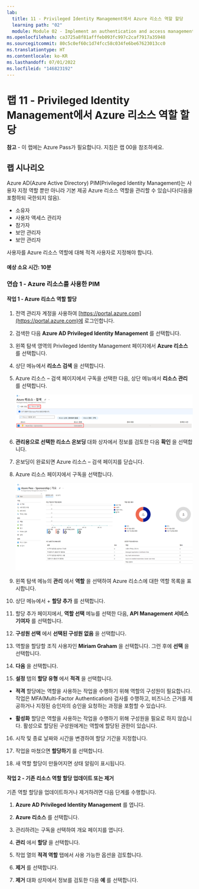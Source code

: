 ```yaml
---
lab:
  title: 11 - Privileged Identity Management에서 Azure 리소스 역할 할당
  learning path: "02"
  module: Module 02 - Implement an authentication and access management solution
ms.openlocfilehash: ca3725a8f81afffeb093fc997c2caf7917a35948
ms.sourcegitcommit: 80c5c0ef60c1d74fcc58c034fe6be67623013cc0
ms.translationtype: HT
ms.contentlocale: ko-KR
ms.lasthandoff: 07/01/2022
ms.locfileid: "146823192"
---
```

# <a name="lab-11---assign-azure-resource-roles-in-privileged-identity-management"></a>랩 11 - Privileged Identity Management에서 Azure 리소스 역할 할당

**참고** - 이 랩에는 Azure Pass가 필요합니다. 지침은 랩 00을 참조하세요.

## <a name="lab-scenario"></a>랩 시나리오

Azure AD(Azure Active Directory) PIM(Privileged Identity Management)는 사용자 지정 역할 뿐만 아니라 기본 제공 Azure 리소스 역할을 관리할 수 있습니다(다음을 포함하되 국한되지 않음).

- 소유자
- 사용자 액세스 관리자
- 참가자
- 보안 관리자
- 보안 관리자

사용자를 Azure 리소스 역할에 대해 적격 사용자로 지정해야 합니다.


#### <a name="estimated-time-10-minutes"></a>예상 소요 시간: 10분

### <a name="exercise-1---pim-with-azure-resources"></a>연습 1 - Azure 리소스를 사용한 PIM

#### <a name="task-1---assign-azure-resource-roles"></a>작업 1 - Azure 리소스 역할 할당

1. 전역 관리자 계정을 사용하여 [https://portal.azure.com](https://portal.azure.com)에 로그인합니다.

2. 검색한 다음 **Azure AD Privileged Identity Management** 를 선택합니다.

3. 왼쪽 탐색 영역의 Privileged Identity Management 페이지에서 **Azure 리소스** 를 선택합니다.

4. 상단 메뉴에서 **리소스 검색** 을 선택합니다.

5. Azure 리소스 – 검색 페이지에서 구독을 선택한 다음, 상단 메뉴에서 **리소스 관리** 를 선택합니다.

   ![구독 및 리소스 관리가 강조 표시된 Azure 리소스 검색 페이지를 표시하는 화면 이미지](./media/lp4-mod3-pim-azure-resource-management.png)

6. **관리용으로 선택한 리소스 온보딩** 대화 상자에서 정보를 검토한 다음 **확인** 을 선택합니다.

7. 온보딩이 완료되면 Azure 리소스 – 검색 페이지를 닫습니다.

8. Azure 리소스 페이지에서 구독을 선택합니다.

   ![최근에 추가된 Azure 리소스를 표시하는 화면 이미지](./media/lp4-mod3-pim-az-resource-overview.png)

9. 왼쪽 탐색 메뉴의 **관리** 에서 **역할** 을 선택하여 Azure 리소스에 대한 역할 목록을 표시합니다.

10. 상단 메뉴에서 + **할당 추가** 를 선택합니다.

11. 할당 추가 페이지에서, **역할 선택** 메뉴를 선택한 다음, **API Management 서비스 기여자** 를 선택합니다.

12. **구성원 선택** 에서 **선택된 구성원 없음** 을 선택합니다.

13. 역할을 할당할 조직 사용자인 **Miriam Graham** 을 선택합니다.  그런 후에 **선택** 을 선택합니다.

14. **다음** 을 선택합니다.

15. **설정** 탭의 **할당 유형** 에서 **적격** 을 선택합니다.

   - **적격** 할당에는 역할을 사용하는 작업을 수행하기 위해 역할의 구성원이 필요합니다. 작업은 MFA(Multi-Factor Authentication) 검사를 수행하고, 비즈니스 근거를 제공하거나 지정된 승인자의 승인을 요청하는 과정을 포함할 수 있습니다.

   - **활성화** 할당은 역할을 사용하는 작업을 수행하기 위해 구성원을 필요로 하지 않습니다. 활성으로 할당된 구성원에게는 역할에 할당된 권한이 있습니다.

16. 시작 및 종료 날짜와 시간을 변경하여 할당 기간을 지정합니다.

17. 작업을 마쳤으면 **할당하기** 를 선택합니다.

18. 새 역할 할당이 만들어지면 상태 알림이 표시됩니다.

#### <a name="task-2---update-or-remove-an-existing-resource-role-assignment"></a>작업 2 - 기존 리소스 역할 할당 업데이트 또는 제거

기존 역할 할당을 업데이트하거나 제거하려면 다음 단계를 수행합니다.

1. **Azure AD Privileged Identity Management** 를 엽니다.

2. **Azure 리소스** 를 선택합니다.

3. 관리하려는 구독을 선택하여 개요 페이지를 엽니다.

4. **관리** 에서 **할당** 을 선택합니다.

5. 작업 열의 **적격 역할** 탭에서 사용 가능한 옵션을 검토합니다.

6. **제거** 를 선택합니다.

7. **제거** 대화 상자에서 정보를 검토한 다음 **예** 를 선택합니다.
